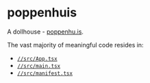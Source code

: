 # poppenhuis

A dollhouse - [poppenhu.is](https://poppenhu.is/).

The vast majority of meaningful code resides in:

- [`//src/App.tsx`](https://github.com/MaxwellBo/poppenhuis/blob/master/src/App.tsx)
- [`//src/main.tsx`](https://github.com/MaxwellBo/poppenhuis/blob/master/src/main.tsx)
- [`//src/manifest.tsx`](https://github.com/MaxwellBo/poppenhuis/blob/master/src/manifest.tsx)
